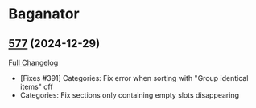 # Baganator

## [577](https://github.com/Baganator/Baganator/tree/577) (2024-12-29)
[Full Changelog](https://github.com/Baganator/Baganator/compare/576...577) 

- [Fixes #391] Categories: Fix error when sorting with "Group identical items" off  
- Categories: Fix sections only containing empty slots disappearing  
